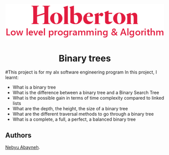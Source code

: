 <br>
<div align=center>
    <img
    style="text-align:center"
    src="https://raw.githubusercontent.com/coding-max/hbtn_config/main/assets/head_low-level.png"
    alt="ALX School"/>
    <h1 align="center">Binary trees</h1>
</div>

#This project is for my alx software engineering program
In this project, I learnt:

- What is a binary tree
- What is the difference between a binary tree and a Binary Search Tree
- What is the possible gain in terms of time complexity compared to linked lists
- What are the depth, the height, the size of a binary tree
- What are the different traversal methods to go through a binary tree
- What is a complete, a full, a perfect, a balanced binary tree

## Authors

[Nebyu Abayneh](https://www.linkedin.com/in/nebyu-abayneh-b64940167/).
